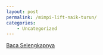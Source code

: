 ```yaml
---
layout: post
permalink: /mimpi-lift-naik-turun/
categories:
    - Uncategorized
---
```


[Baca Selengkapnya](/08)